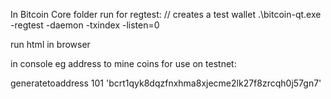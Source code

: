 In Bitcoin Core folder run for regtest:
// creates a test wallet
.\bitcoin-qt.exe -regtest -daemon -txindex -listen=0

run html in browser

in console eg address to mine coins for use on testnet:

generatetoaddress 101 'bcrt1qyk8dqzfnxhma8xjecme2lk27f8zrcqh0j57gn7'

